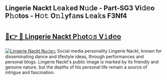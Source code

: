 ## Lingerie Nackt L𝚎a𝚔ed N𝚞𝚍e - Part-SG3 Vi𝚍𝚎o P𝚑𝚘tos - H𝚘𝚝 O𝚗𝚕yf𝚊ns L𝚎a𝚔s F3Nf4

# <h2><a href="http://kf25l6.oniu.top/?m=Lingerie+Nackt">🔗👉 🔴 Lingerie Nackt P𝚑ot𝚘𝚜 V𝚒d𝚎o</a></h2>

[![Lingerie Nackt Nu𝚍e𝚜](https://i.imgur.com/0qMVB7G.gif)](http://kf25l6.oniu.top/?m=Lingerie+Nackt)
Social media personality Lingerie Nackt, known for disseminating dance and lifestyle ideas, through performances and personal blogs. Lingerie Nackt's public image is marked by its friendly and genuine nature, but the depths of his personal life remain a source of intrigue and fascination.  
